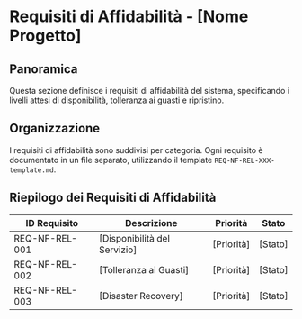 # Requisiti di Affidabilità - [Nome Progetto]

## Panoramica

Questa sezione definisce i requisiti di affidabilità del sistema, specificando i livelli attesi di disponibilità, tolleranza ai guasti e ripristino.

## Organizzazione

I requisiti di affidabilità sono suddivisi per categoria. Ogni requisito è documentato in un file separato, utilizzando il template `REQ-NF-REL-XXX-template.md`.

## Riepilogo dei Requisiti di Affidabilità

| ID Requisito | Descrizione | Priorità | Stato |
|--------------|-------------|----------|-------|
| REQ-NF-REL-001 | [Disponibilità del Servizio] | [Priorità] | [Stato] |
| REQ-NF-REL-002 | [Tolleranza ai Guasti] | [Priorità] | [Stato] |
| REQ-NF-REL-003 | [Disaster Recovery] | [Priorità] | [Stato] |
